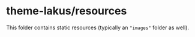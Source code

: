 # theme-lakus/resources

This folder contains static resources (typically an `"images"` folder as well).
